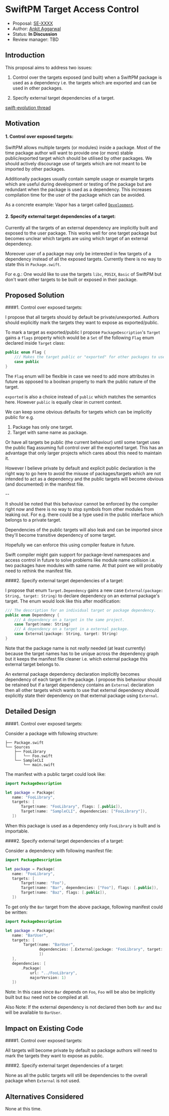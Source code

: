 # SwiftPM Target Access Control

* Proposal: [SE-XXXX](https://github.com/apple/swift-evolution/blob/master/proposals/xxxx-swiftpm-target-access-control.md)
* Author: [Ankit Aggarwal](https://github.com/aciidb0mb3r)
* Status: **In Discussion**
* Review manager: TBD


## Introduction

This proposal aims to address two issues:

1. Control over the targets exposed (and built) when a SwiftPM package is used as a dependency i.e. the targets which are exported and can be used in other packages.

2. Specify external target dependencies of a target.

[swift-evolution thread](https://lists.swift.org/pipermail/swift-build-dev/Week-of-Mon-20160704/000531.html)

## Motivation

#### 1. Control over exposed targets:

SwiftPM allows multiple targets (or modules) inside a package. Most of the time package author will want to provide one (or more) stable public/exported target which should be utilised by other packages. We should actively discourage use of targets which are not meant to be imported by other packages.

Additionally packages usually contain sample usage or example targets which are useful during development or testing of the package but are redundant when the package is used as a dependency. This increases compilation time for the user of the package which can be avoided.

As a concrete example: Vapor has a target called [`Development`](https://github.com/qutheory/vapor/tree/master/Sources/Development).

#### 2. Specify external target dependencies of a target:

Currently all the targets of an external dependency are implicitly built and exposed to the user package. This works well for one target package but becomes unclear which targets are using which target of an external dependency.

Moreover user of a package may only be interested in few targets of a dependency instead of all the exposed targets. Currently there is no way to state this in `Package.swift`.

For e.g.: One would like to use the targets `libc`, `POSIX`, `Basic` of SwiftPM but don't want other targets to be built or exposed in their package.

## Proposed Solution

####1. Control over exposed targets:

I propose that all targets should by default be private/unexported. Authors should explicitly mark the targets they want to expose as exported/public.

To mark a target as exported/public I propose `PackageDescription`'s `Target` gains a `flags` property which would be a `Set` of the following `Flag` enum declared inside `Target` class:

```swift
public enum Flag {
    /// Makes the target public or "exported" for other packages to use.
    case public
}
```

The `Flag` enum will be flexible in case we need to add more attributes in future as opposed to a boolean property to mark the public nature of the target.

`exported` is also a choice instead of `public` which matches the semantics here. However `public` is equally clear in current context.

We can keep some obvious defaults for targets which can be implicitly public for e.g. 

1. Package has only one target.
2. Target with same name as package.

Or have all targets be public (the current behaviour) until some target uses the public flag assuming full control over all the exported target. This has an advantage that only larger projects which cares about this need to maintain it.

However I believe private by default and explicit public declaration is the right way to go here to avoid the misuse of packages/targets which are not intended to act as a dependency and the public targets will become obvious (and documented) in the manifest file.

--

It should be noted that this behaviour cannot be enforced by the compiler right now and there is no way to stop symbols from other modules from leaking out. For e.g. there could be a type used in the public interface which belongs to a private target.

Dependencies of the public targets will also leak and can be imported since they'll become transitive dependency of some target.

Hopefully we can enforce this using compiler feature in future.

Swift compiler might gain support for package-level namespaces and access control in future to solve problems like module name collision i.e. two packages have modules with same name. At that point we will probably need to rethink the manifest file.

####2. Specify external target dependencies of a target:

I propose that enum `Target.Dependency` gains a new case `External(package: String, target: String)` to declare dependency on an external package's target. The enum would look like this after modification:

```swift
/// The description for an individual target or package dependency.
public enum Dependency {
    /// A dependency on a target in the same project.
    case Target(name: String)
    /// A dependency on a target in a external package.
    case External(package: String, target: String)
}
```

Note that the package name is not *really* needed (at least currently) because the target names has to be unique across the dependency graph but it keeps the manifest file cleaner i.e. which external package this external target belongs to.

An external package dependency declaration implicitly becomes dependency of each target in the package. I propose this behaviour should be retained but if a target dependency contains an `External` declaration then all other targets which wants to use that external dependency should explicitly state their dependency on that external package using `External`.

## Detailed Design

####1. Control over exposed targets:

Consider a package with following structure: 

```
├── Package.swift
└── Sources
    ├── FooLibrary
    │   └── Foo.swift
    └── SampleCLI
        └── main.swift
```

The manifest with a public target could look like:

```swift
import PackageDescription

let package = Package(
   name: "FooLibrary",
   targets: [
       Target(name: "FooLibrary", flags: [.public]),
       Target(name: "SampleCLI", dependencies: ["FooLibrary"]),
   ])
```

When this package is used as a dependency only `FooLibrary` is built and is importable.

####2. Specify external target dependencies of a target:

Consider a dependency with following manifest file:

```swift
import PackageDescription

let package = Package(
   name: "FooLibrary",
   targets: [
       Target(name: "Foo"),
       Target(name: "Bar", dependencies: ["Foo"], flags: [.public]),
       Target(name: "Baz", flags: [.public]),
   ])
```

To get only the `Bar` target from the above package, following manifest 
could be written:

```swift
import PackageDescription

let package = Package(
   name: "BarUser",
   targets: [
        Target(name: "BarUser", 
               dependencies: [.External(package: "FooLibrary", target: "Bar")
               ])
   ],
   dependencies: [
       .Package(
           url: "../FooLibrary", 
           majorVersion: 1)
   ])
```

Note: In this case since `Bar` depends on `Foo`, `Foo` will be also be implicitly built but `Baz` need not be compiled at all.

Also Note: If the external dependency is not declared then both `Bar` and `Baz` will be available to `BarUser`.

## Impact on Existing Code

####1. Control over exposed targets:

All targets will become private by default so package authors will need to mark the targets they want to expose as public.

####2. Specify external target dependencies of a target:

None as all the public targets will still be dependencies to the overall package when `External` is not used.

## Alternatives Considered

None at this time.